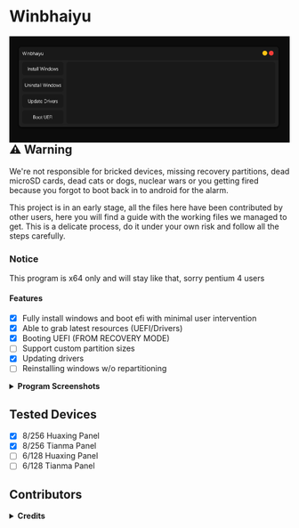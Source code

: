 # Winbhaiyu

<img align="right" src="https://github.com/halal-beef/res/blob/main/Main%20screen.png" width="600" alt="Winbhaiyu">

## ⚠️ **Warning**

We're not responsible for bricked devices, missing recovery partitions, dead microSD cards, dead cats or dogs, nuclear wars or you getting fired because you forgot to boot back in to android for the alarm.

This project is in an early stage, all the files here have been contributed by other users, here you will find a guide with the working files we managed to get. This is a delicate process, do it under your own risk and follow all the steps carefully.

### Notice

This program is x64 only and will stay like that, sorry pentium 4 users

#### Features

- [X] Fully install windows and boot efi with minimal user intervention
- [X] Able to grab latest resources (UEFI/Drivers)
- [X] Booting UEFI (FROM RECOVERY MODE)
- [ ] Support custom partition sizes
- [X] Updating drivers
- [ ] Reinstalling windows w/o repartitioning

<details> 

<summary><b><strong>Program Screenshots</strong></b></summary>

  <img align="Left" src="https://github.com/halal-beef/res/blob/main/Loading%20screen.png" height="125" alt="Winbhaiyu">
  <img align="Middle" src="https://github.com/halal-beef/res/blob/main/Warning%20screen.png" width="320" alt="Winbhaiyu">
  <img align="Right" src="https://github.com/halal-beef/res/blob/main/Main%20screen.png" width="350" alt="Winbhaiyu">

</details>  
  
## Tested Devices 

- [X] 8/256 Huaxing Panel
- [X] 8/256 Tianma Panel
- [ ] 6/128 Huaxing Panel
- [ ] 6/128 Tianma Panel

## Contributors

<details> 

<summary><b><strong>Credits</strong></b></summary>

- [halal-beef](https://github.com/halal-beef) ```Made this program and this repo :P, also the **only** tester of this tool```
  
- [gus33000](https://github.com/gus33000) ```Made the MSC script```

- [haouarihk](https://github.com/haouarihk) ```This tool was based off his powershell scripts```

- [lybxlpsv](https://github.com/lybxlpsv) ```Made the name "Winbhaiyu"```

- [mashed-potatoes](https://github.com/mashed-potatoes) ```Made the fastboot lib which i slightly modified```

- Joviet Maniebo ```Tested 8/256 Tianma```
</details>  

